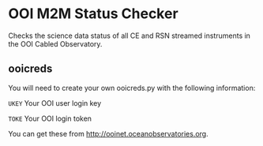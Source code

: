 # OOI M2M Status Checker
Checks the science data status of all CE and RSN streamed instruments in the OOI Cabled Observatory.

## ooicreds
You will need to create your own ooicreds.py with the following information:

<code>UKEY</code> Your OOI user login key

<code>TOKE</code> Your OOI login token

You can get these from http://ooinet.oceanobservatories.org.

